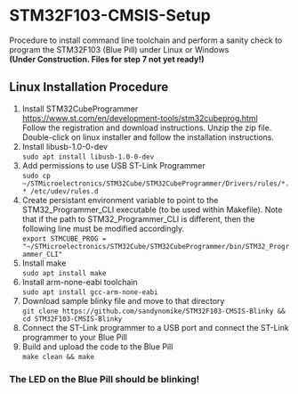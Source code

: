 # STM32F103-CMSIS-Setup
Procedure to install command line toolchain and perform a sanity check to program the STM32F103 (Blue Pill) under Linux or Windows <br>
 **(Under Construction. Files for step 7 not yet ready!)**
## Linux Installation Procedure
1. Install STM32CubeProgrammer<br>
   https://www.st.com/en/development-tools/stm32cubeprog.html<br>
   Follow the registration and download instructions. Unzip the zip file. Double-click on linux installer and follow the installation instructions.
2. Install libusb-1.0-0-dev<br>
   ```sudo apt install libusb-1.0-0-dev```
3. Add permissions to use USB ST-Link Programmer<br>
   ```sudo cp ~/STMicroelectronics/STM32Cube/STM32CubeProgrammer/Drivers/rules/*.* /etc/udev/rules.d```
4. Create persistant environment variable to point to the STM32_Programmer_CLI executable (to be used within Makefile). Note that if the path
   to STM32_Programmer_CLI is different, then the following line must be modified accordingly.<br>
   ```export STMCUBE_PROG = "~/STMicroelectronics/STM32Cube/STM32CubeProgrammer/bin/STM32_Programmer_CLI"```
5. Install make<br>
   ```sudo apt install make```
6. Install arm-none-eabi toolchain<br>
   ```sudo apt install gcc-arm-none-eabi```
7. Download sample blinky file and move to that directory<br>
   ```git clone https://github.com/sandynomike/STM32F103-CMSIS-Blinky && cd STM32F103-CMSIS-Blinky```
8. Connect the ST-Link programmer to a USB port and connect the ST-Link programmer to your Blue Pill
9. Build and upload the code to the Blue Pill<br>
   ```make clean && make```
### The LED on the Blue Pill should be blinking!  
